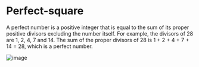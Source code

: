 # Perfect-square
A perfect number is a positive integer that is equal to the sum of its proper positive divisors excluding the number itself. For example, the divisors of 28 are 1, 2, 4, 7 and 14. The sum of the proper divisors of 28 is 1 + 2 + 4 + 7 + 14 = 28, which is a perfect number.

![image](https://github.com/Omjadhav13/Perfect-square/assets/74755805/077304c1-ff3c-4c15-a340-e16082dcbfc9)

